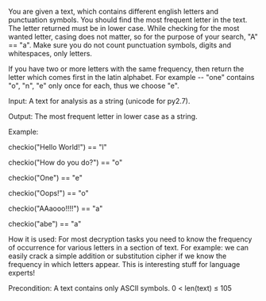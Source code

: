 You are given a text, which contains different english letters and punctuation symbols. You should find the most frequent letter in the text. The letter returned must be in lower case.
While checking for the most wanted letter, casing does not matter, so for the purpose of your search, "A" == "a". Make sure you do not count punctuation symbols, digits and whitespaces, only letters.

If you have two or more letters with the same frequency, then return the letter which comes first in the latin alphabet. For example -- "one" contains "o", "n", "e" only once for each, thus we choose "e".

Input: A text for analysis as a string (unicode for py2.7).

Output: The most frequent letter in lower case as a string.

Example:

checkio("Hello World!") == "l"

checkio("How do you do?") == "o"

checkio("One") == "e"

checkio("Oops!") == "o"

checkio("AAaooo!!!!") == "a"

checkio("abe") == "a"


How it is used: For most decryption tasks you need to know the frequency of occurrence for various letters in a section of text. For example: we can easily crack a simple addition or substitution cipher if we know the frequency in which letters appear. This is interesting stuff for language experts!

Precondition:
A text contains only ASCII symbols.
0 < len(text) ≤ 105  
